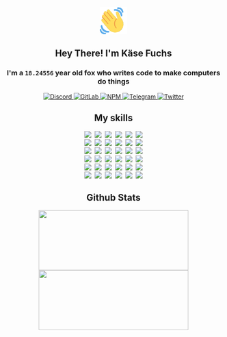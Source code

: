 <div><p align=center><img src=./resources/images/wave.gif width=64px height=64px></p><h2 align=center>Hey There! I'm Käse Fuchs</h2><h3 align=center>I'm a <code>18.24556</code> year old fox who writes code to make computers do things</h3><p align=center><a href=https://discord.com/users/507526681125322772><img alt=Discord src="https://img.shields.io/badge/Discord-5865F2?logo=discord&logoColor=white&style=flat-square#79ea45d7fd5c03a2a23dde963012ef5e"> </a><a href=https://gitlab.com/kasefuchs><img alt=GitLab src="https://img.shields.io/badge/GitLab-330F63?logo=gitlab&logoColor=white&style=flat-square#79ea45d7fd5c03a2a23dde963012ef5e"> </a><a href=https://npmjs.com/~kasefuchs><img alt=NPM src="https://img.shields.io/badge/NPM-CB3837?logo=npm&logoColor=white&style=flat-square#79ea45d7fd5c03a2a23dde963012ef5e"> </a><a href=https://t.me/kasefuchs><img alt=Telegram src="https://img.shields.io/badge/Telegram-2CA5E0?logo=telegram&logoColor=white&style=flat-square#79ea45d7fd5c03a2a23dde963012ef5e"> </a><a href=https://twitter.com/kasefuchs><img alt=Twitter src="https://img.shields.io/badge/Twitter-1DA1F2?logo=twitter&logoColor=white&style=flat-square#79ea45d7fd5c03a2a23dde963012ef5e"></a></p><h2 align=center>My skills</h2><p align=center><a href=https://aws.amazon.com/ ><picture><source srcset="https://skillicons.dev/icons?i=aws&theme=dark#79ea45d7fd5c03a2a23dde963012ef5e" media="(prefers-color-scheme: dark)"><source srcset="https://skillicons.dev/icons?i=aws&theme=light#79ea45d7fd5c03a2a23dde963012ef5e" media="(prefers-color-scheme: light), (prefers-color-scheme: no-preference)"><img src="https://skillicons.dev/icons?i=aws&theme=light#79ea45d7fd5c03a2a23dde963012ef5e"></picture></a>&nbsp;&nbsp;<a href=https://en.wikipedia.org/wiki/Bash_(Unix_shell)><picture><source srcset="https://skillicons.dev/icons?i=bash&theme=dark#79ea45d7fd5c03a2a23dde963012ef5e" media="(prefers-color-scheme: dark)"><source srcset="https://skillicons.dev/icons?i=bash&theme=light#79ea45d7fd5c03a2a23dde963012ef5e" media="(prefers-color-scheme: light), (prefers-color-scheme: no-preference)"><img src="https://skillicons.dev/icons?i=bash&theme=light#79ea45d7fd5c03a2a23dde963012ef5e"></picture></a>&nbsp;&nbsp;<a href=https://discord.com/developers/docs><picture><source srcset="https://skillicons.dev/icons?i=bots&theme=dark#79ea45d7fd5c03a2a23dde963012ef5e" media="(prefers-color-scheme: dark)"><source srcset="https://skillicons.dev/icons?i=bots&theme=light#79ea45d7fd5c03a2a23dde963012ef5e" media="(prefers-color-scheme: light), (prefers-color-scheme: no-preference)"><img src="https://skillicons.dev/icons?i=bots&theme=light#79ea45d7fd5c03a2a23dde963012ef5e"></picture></a>&nbsp;&nbsp;<a href=https://www.cloudflare.com/ ><picture><source srcset="https://skillicons.dev/icons?i=cloudflare&theme=dark#79ea45d7fd5c03a2a23dde963012ef5e" media="(prefers-color-scheme: dark)"><source srcset="https://skillicons.dev/icons?i=cloudflare&theme=light#79ea45d7fd5c03a2a23dde963012ef5e" media="(prefers-color-scheme: light), (prefers-color-scheme: no-preference)"><img src="https://skillicons.dev/icons?i=cloudflare&theme=light#79ea45d7fd5c03a2a23dde963012ef5e"></picture></a>&nbsp;&nbsp;<a href=https://en.wikipedia.org/wiki/CSS><picture><source srcset="https://skillicons.dev/icons?i=css&theme=dark#79ea45d7fd5c03a2a23dde963012ef5e" media="(prefers-color-scheme: dark)"><source srcset="https://skillicons.dev/icons?i=css&theme=light#79ea45d7fd5c03a2a23dde963012ef5e" media="(prefers-color-scheme: light), (prefers-color-scheme: no-preference)"><img src="https://skillicons.dev/icons?i=css&theme=light#79ea45d7fd5c03a2a23dde963012ef5e"></picture></a>&nbsp;&nbsp;<a href=https://www.docker.com/ ><picture><source srcset="https://skillicons.dev/icons?i=docker&theme=dark#79ea45d7fd5c03a2a23dde963012ef5e" media="(prefers-color-scheme: dark)"><source srcset="https://skillicons.dev/icons?i=docker&theme=light#79ea45d7fd5c03a2a23dde963012ef5e" media="(prefers-color-scheme: light), (prefers-color-scheme: no-preference)"><img src="https://skillicons.dev/icons?i=docker&theme=light#79ea45d7fd5c03a2a23dde963012ef5e"></picture></a><br><a href=https://www.electronjs.org/ ><picture><source srcset="https://skillicons.dev/icons?i=electron&theme=dark#79ea45d7fd5c03a2a23dde963012ef5e" media="(prefers-color-scheme: dark)"><source srcset="https://skillicons.dev/icons?i=electron&theme=light#79ea45d7fd5c03a2a23dde963012ef5e" media="(prefers-color-scheme: light), (prefers-color-scheme: no-preference)"><img src="https://skillicons.dev/icons?i=electron&theme=light#79ea45d7fd5c03a2a23dde963012ef5e"></picture></a>&nbsp;&nbsp;<a href=https://expressjs.com/ ><picture><source srcset="https://skillicons.dev/icons?i=express&theme=dark#79ea45d7fd5c03a2a23dde963012ef5e" media="(prefers-color-scheme: dark)"><source srcset="https://skillicons.dev/icons?i=express&theme=light#79ea45d7fd5c03a2a23dde963012ef5e" media="(prefers-color-scheme: light), (prefers-color-scheme: no-preference)"><img src="https://skillicons.dev/icons?i=express&theme=light#79ea45d7fd5c03a2a23dde963012ef5e"></picture></a>&nbsp;&nbsp;<a href=https://www.figma.com/ ><picture><source srcset="https://skillicons.dev/icons?i=figma&theme=dark#79ea45d7fd5c03a2a23dde963012ef5e" media="(prefers-color-scheme: dark)"><source srcset="https://skillicons.dev/icons?i=figma&theme=light#79ea45d7fd5c03a2a23dde963012ef5e" media="(prefers-color-scheme: light), (prefers-color-scheme: no-preference)"><img src="https://skillicons.dev/icons?i=figma&theme=light#79ea45d7fd5c03a2a23dde963012ef5e"></picture></a>&nbsp;&nbsp;<a href=https://firebase.google.com/ ><picture><source srcset="https://skillicons.dev/icons?i=firebase&theme=dark#79ea45d7fd5c03a2a23dde963012ef5e" media="(prefers-color-scheme: dark)"><source srcset="https://skillicons.dev/icons?i=firebase&theme=light#79ea45d7fd5c03a2a23dde963012ef5e" media="(prefers-color-scheme: light), (prefers-color-scheme: no-preference)"><img src="https://skillicons.dev/icons?i=firebase&theme=light#79ea45d7fd5c03a2a23dde963012ef5e"></picture></a>&nbsp;&nbsp;<a href=https://flask.palletsprojects.com/ ><picture><source srcset="https://skillicons.dev/icons?i=flask&theme=dark#79ea45d7fd5c03a2a23dde963012ef5e" media="(prefers-color-scheme: dark)"><source srcset="https://skillicons.dev/icons?i=flask&theme=light#79ea45d7fd5c03a2a23dde963012ef5e" media="(prefers-color-scheme: light), (prefers-color-scheme: no-preference)"><img src="https://skillicons.dev/icons?i=flask&theme=light#79ea45d7fd5c03a2a23dde963012ef5e"></picture></a>&nbsp;&nbsp;<a href=https://cloud.google.com/ ><picture><source srcset="https://skillicons.dev/icons?i=gcp&theme=dark#79ea45d7fd5c03a2a23dde963012ef5e" media="(prefers-color-scheme: dark)"><source srcset="https://skillicons.dev/icons?i=gcp&theme=light#79ea45d7fd5c03a2a23dde963012ef5e" media="(prefers-color-scheme: light), (prefers-color-scheme: no-preference)"><img src="https://skillicons.dev/icons?i=gcp&theme=light#79ea45d7fd5c03a2a23dde963012ef5e"></picture></a><br><a href=https://git-scm.com/ ><picture><source srcset="https://skillicons.dev/icons?i=git&theme=dark#79ea45d7fd5c03a2a23dde963012ef5e" media="(prefers-color-scheme: dark)"><source srcset="https://skillicons.dev/icons?i=git&theme=light#79ea45d7fd5c03a2a23dde963012ef5e" media="(prefers-color-scheme: light), (prefers-color-scheme: no-preference)"><img src="https://skillicons.dev/icons?i=git&theme=light#79ea45d7fd5c03a2a23dde963012ef5e"></picture></a>&nbsp;&nbsp;<a href=https://github.com/ ><picture><source srcset="https://skillicons.dev/icons?i=github&theme=dark#79ea45d7fd5c03a2a23dde963012ef5e" media="(prefers-color-scheme: dark)"><source srcset="https://skillicons.dev/icons?i=github&theme=light#79ea45d7fd5c03a2a23dde963012ef5e" media="(prefers-color-scheme: light), (prefers-color-scheme: no-preference)"><img src="https://skillicons.dev/icons?i=github&theme=light#79ea45d7fd5c03a2a23dde963012ef5e"></picture></a>&nbsp;&nbsp;<a href=https://gitlab.com/ ><picture><source srcset="https://skillicons.dev/icons?i=gitlab&theme=dark#79ea45d7fd5c03a2a23dde963012ef5e" media="(prefers-color-scheme: dark)"><source srcset="https://skillicons.dev/icons?i=gitlab&theme=light#79ea45d7fd5c03a2a23dde963012ef5e" media="(prefers-color-scheme: light), (prefers-color-scheme: no-preference)"><img src="https://skillicons.dev/icons?i=gitlab&theme=light#79ea45d7fd5c03a2a23dde963012ef5e"></picture></a>&nbsp;&nbsp;<a href=https://www.heroku.com/ ><picture><source srcset="https://skillicons.dev/icons?i=heroku&theme=dark#79ea45d7fd5c03a2a23dde963012ef5e" media="(prefers-color-scheme: dark)"><source srcset="https://skillicons.dev/icons?i=heroku&theme=light#79ea45d7fd5c03a2a23dde963012ef5e" media="(prefers-color-scheme: light), (prefers-color-scheme: no-preference)"><img src="https://skillicons.dev/icons?i=heroku&theme=light#79ea45d7fd5c03a2a23dde963012ef5e"></picture></a>&nbsp;&nbsp;<a href=https://en.wikipedia.org/wiki/HTML><picture><source srcset="https://skillicons.dev/icons?i=html&theme=dark#79ea45d7fd5c03a2a23dde963012ef5e" media="(prefers-color-scheme: dark)"><source srcset="https://skillicons.dev/icons?i=html&theme=light#79ea45d7fd5c03a2a23dde963012ef5e" media="(prefers-color-scheme: light), (prefers-color-scheme: no-preference)"><img src="https://skillicons.dev/icons?i=html&theme=light#79ea45d7fd5c03a2a23dde963012ef5e"></picture></a>&nbsp;&nbsp;<a href=https://en.wikipedia.org/wiki/JavaScript><picture><source srcset="https://skillicons.dev/icons?i=js&theme=dark#79ea45d7fd5c03a2a23dde963012ef5e" media="(prefers-color-scheme: dark)"><source srcset="https://skillicons.dev/icons?i=js&theme=light#79ea45d7fd5c03a2a23dde963012ef5e" media="(prefers-color-scheme: light), (prefers-color-scheme: no-preference)"><img src="https://skillicons.dev/icons?i=js&theme=light#79ea45d7fd5c03a2a23dde963012ef5e"></picture></a><br><a href=https://en.wikipedia.org/wiki/Linux><picture><source srcset="https://skillicons.dev/icons?i=linux&theme=dark#79ea45d7fd5c03a2a23dde963012ef5e" media="(prefers-color-scheme: dark)"><source srcset="https://skillicons.dev/icons?i=linux&theme=light#79ea45d7fd5c03a2a23dde963012ef5e" media="(prefers-color-scheme: light), (prefers-color-scheme: no-preference)"><img src="https://skillicons.dev/icons?i=linux&theme=light#79ea45d7fd5c03a2a23dde963012ef5e"></picture></a>&nbsp;&nbsp;<a href=https://mui.com/ ><picture><source srcset="https://skillicons.dev/icons?i=materialui&theme=dark#79ea45d7fd5c03a2a23dde963012ef5e" media="(prefers-color-scheme: dark)"><source srcset="https://skillicons.dev/icons?i=materialui&theme=light#79ea45d7fd5c03a2a23dde963012ef5e" media="(prefers-color-scheme: light), (prefers-color-scheme: no-preference)"><img src="https://skillicons.dev/icons?i=materialui&theme=light#79ea45d7fd5c03a2a23dde963012ef5e"></picture></a>&nbsp;&nbsp;<a href=https://en.wikipedia.org/wiki/Markdown><picture><source srcset="https://skillicons.dev/icons?i=md&theme=dark#79ea45d7fd5c03a2a23dde963012ef5e" media="(prefers-color-scheme: dark)"><source srcset="https://skillicons.dev/icons?i=md&theme=light#79ea45d7fd5c03a2a23dde963012ef5e" media="(prefers-color-scheme: light), (prefers-color-scheme: no-preference)"><img src="https://skillicons.dev/icons?i=md&theme=light#79ea45d7fd5c03a2a23dde963012ef5e"></picture></a>&nbsp;&nbsp;<a href=https://www.mongodb.com/ ><picture><source srcset="https://skillicons.dev/icons?i=mongodb&theme=dark#79ea45d7fd5c03a2a23dde963012ef5e" media="(prefers-color-scheme: dark)"><source srcset="https://skillicons.dev/icons?i=mongodb&theme=light#79ea45d7fd5c03a2a23dde963012ef5e" media="(prefers-color-scheme: light), (prefers-color-scheme: no-preference)"><img src="https://skillicons.dev/icons?i=mongodb&theme=light#79ea45d7fd5c03a2a23dde963012ef5e"></picture></a>&nbsp;&nbsp;<a href=https://www.mysql.com/ ><picture><source srcset="https://skillicons.dev/icons?i=mysql&theme=dark#79ea45d7fd5c03a2a23dde963012ef5e" media="(prefers-color-scheme: dark)"><source srcset="https://skillicons.dev/icons?i=mysql&theme=light#79ea45d7fd5c03a2a23dde963012ef5e" media="(prefers-color-scheme: light), (prefers-color-scheme: no-preference)"><img src="https://skillicons.dev/icons?i=mysql&theme=light#79ea45d7fd5c03a2a23dde963012ef5e"></picture></a>&nbsp;&nbsp;<a href=https://nextjs.org/ ><picture><source srcset="https://skillicons.dev/icons?i=nextjs&theme=dark#79ea45d7fd5c03a2a23dde963012ef5e" media="(prefers-color-scheme: dark)"><source srcset="https://skillicons.dev/icons?i=nextjs&theme=light#79ea45d7fd5c03a2a23dde963012ef5e" media="(prefers-color-scheme: light), (prefers-color-scheme: no-preference)"><img src="https://skillicons.dev/icons?i=nextjs&theme=light#79ea45d7fd5c03a2a23dde963012ef5e"></picture></a><br><a href=https://nodejs.org/en/ ><picture><source srcset="https://skillicons.dev/icons?i=nodejs&theme=dark#79ea45d7fd5c03a2a23dde963012ef5e" media="(prefers-color-scheme: dark)"><source srcset="https://skillicons.dev/icons?i=nodejs&theme=light#79ea45d7fd5c03a2a23dde963012ef5e" media="(prefers-color-scheme: light), (prefers-color-scheme: no-preference)"><img src="https://skillicons.dev/icons?i=nodejs&theme=light#79ea45d7fd5c03a2a23dde963012ef5e"></picture></a>&nbsp;&nbsp;<a href=https://www.postgresql.org/ ><picture><source srcset="https://skillicons.dev/icons?i=postgres&theme=dark#79ea45d7fd5c03a2a23dde963012ef5e" media="(prefers-color-scheme: dark)"><source srcset="https://skillicons.dev/icons?i=postgres&theme=light#79ea45d7fd5c03a2a23dde963012ef5e" media="(prefers-color-scheme: light), (prefers-color-scheme: no-preference)"><img src="https://skillicons.dev/icons?i=postgres&theme=light#79ea45d7fd5c03a2a23dde963012ef5e"></picture></a>&nbsp;&nbsp;<a href=https://learn.microsoft.com/en-us/powershell/ ><picture><source srcset="https://skillicons.dev/icons?i=powershell&theme=dark#79ea45d7fd5c03a2a23dde963012ef5e" media="(prefers-color-scheme: dark)"><source srcset="https://skillicons.dev/icons?i=powershell&theme=light#79ea45d7fd5c03a2a23dde963012ef5e" media="(prefers-color-scheme: light), (prefers-color-scheme: no-preference)"><img src="https://skillicons.dev/icons?i=powershell&theme=light#79ea45d7fd5c03a2a23dde963012ef5e"></picture></a>&nbsp;&nbsp;<a href=https://www.python.org/ ><picture><source srcset="https://skillicons.dev/icons?i=py&theme=dark#79ea45d7fd5c03a2a23dde963012ef5e" media="(prefers-color-scheme: dark)"><source srcset="https://skillicons.dev/icons?i=py&theme=light#79ea45d7fd5c03a2a23dde963012ef5e" media="(prefers-color-scheme: light), (prefers-color-scheme: no-preference)"><img src="https://skillicons.dev/icons?i=py&theme=light#79ea45d7fd5c03a2a23dde963012ef5e"></picture></a>&nbsp;&nbsp;<a href=https://www.raspberrypi.org/ ><picture><source srcset="https://skillicons.dev/icons?i=raspberrypi&theme=dark#79ea45d7fd5c03a2a23dde963012ef5e" media="(prefers-color-scheme: dark)"><source srcset="https://skillicons.dev/icons?i=raspberrypi&theme=light#79ea45d7fd5c03a2a23dde963012ef5e" media="(prefers-color-scheme: light), (prefers-color-scheme: no-preference)"><img src="https://skillicons.dev/icons?i=raspberrypi&theme=light#79ea45d7fd5c03a2a23dde963012ef5e"></picture></a>&nbsp;&nbsp;<a href=https://reactjs.org/ ><picture><source srcset="https://skillicons.dev/icons?i=react&theme=dark#79ea45d7fd5c03a2a23dde963012ef5e" media="(prefers-color-scheme: dark)"><source srcset="https://skillicons.dev/icons?i=react&theme=light#79ea45d7fd5c03a2a23dde963012ef5e" media="(prefers-color-scheme: light), (prefers-color-scheme: no-preference)"><img src="https://skillicons.dev/icons?i=react&theme=light#79ea45d7fd5c03a2a23dde963012ef5e"></picture></a><br><a href=https://redux.js.org/ ><picture><source srcset="https://skillicons.dev/icons?i=redux&theme=dark#79ea45d7fd5c03a2a23dde963012ef5e" media="(prefers-color-scheme: dark)"><source srcset="https://skillicons.dev/icons?i=redux&theme=light#79ea45d7fd5c03a2a23dde963012ef5e" media="(prefers-color-scheme: light), (prefers-color-scheme: no-preference)"><img src="https://skillicons.dev/icons?i=redux&theme=light#79ea45d7fd5c03a2a23dde963012ef5e"></picture></a>&nbsp;&nbsp;<a href=https://en.wikipedia.org/wiki/Regular_expression><picture><source srcset="https://skillicons.dev/icons?i=regex&theme=dark#79ea45d7fd5c03a2a23dde963012ef5e" media="(prefers-color-scheme: dark)"><source srcset="https://skillicons.dev/icons?i=regex&theme=light#79ea45d7fd5c03a2a23dde963012ef5e" media="(prefers-color-scheme: light), (prefers-color-scheme: no-preference)"><img src="https://skillicons.dev/icons?i=regex&theme=light#79ea45d7fd5c03a2a23dde963012ef5e"></picture></a>&nbsp;&nbsp;<a href=https://en.wikipedia.org/wiki/Sass_(stylesheet_language)><picture><source srcset="https://skillicons.dev/icons?i=sass&theme=dark#79ea45d7fd5c03a2a23dde963012ef5e" media="(prefers-color-scheme: dark)"><source srcset="https://skillicons.dev/icons?i=sass&theme=light#79ea45d7fd5c03a2a23dde963012ef5e" media="(prefers-color-scheme: light), (prefers-color-scheme: no-preference)"><img src="https://skillicons.dev/icons?i=sass&theme=light#79ea45d7fd5c03a2a23dde963012ef5e"></picture></a>&nbsp;&nbsp;<a href=https://www.typescriptlang.org/ ><picture><source srcset="https://skillicons.dev/icons?i=ts&theme=dark#79ea45d7fd5c03a2a23dde963012ef5e" media="(prefers-color-scheme: dark)"><source srcset="https://skillicons.dev/icons?i=ts&theme=light#79ea45d7fd5c03a2a23dde963012ef5e" media="(prefers-color-scheme: light), (prefers-color-scheme: no-preference)"><img src="https://skillicons.dev/icons?i=ts&theme=light#79ea45d7fd5c03a2a23dde963012ef5e"></picture></a>&nbsp;&nbsp;<a href=https://unity.com/ ><picture><source srcset="https://skillicons.dev/icons?i=unity&theme=dark#79ea45d7fd5c03a2a23dde963012ef5e" media="(prefers-color-scheme: dark)"><source srcset="https://skillicons.dev/icons?i=unity&theme=light#79ea45d7fd5c03a2a23dde963012ef5e" media="(prefers-color-scheme: light), (prefers-color-scheme: no-preference)"><img src="https://skillicons.dev/icons?i=unity&theme=light#79ea45d7fd5c03a2a23dde963012ef5e"></picture></a>&nbsp;&nbsp;<a href=https://workers.cloudflare.com/ ><picture><source srcset="https://skillicons.dev/icons?i=workers&theme=dark#79ea45d7fd5c03a2a23dde963012ef5e" media="(prefers-color-scheme: dark)"><source srcset="https://skillicons.dev/icons?i=workers&theme=light#79ea45d7fd5c03a2a23dde963012ef5e" media="(prefers-color-scheme: light), (prefers-color-scheme: no-preference)"><img src="https://skillicons.dev/icons?i=workers&theme=light#79ea45d7fd5c03a2a23dde963012ef5e"></picture></a><br></p><h2 align=center>Github Stats</h2><p align=center><picture><source srcset="https://github-readme-stats-kasefuchs.vercel.app/api/?count_private=true&hide_border=true&hide_rank=true&line_height=20&hide_title=true&username=Kasefuchs&theme=dark#79ea45d7fd5c03a2a23dde963012ef5e" media="(prefers-color-scheme: dark)"><source srcset="https://github-readme-stats-kasefuchs.vercel.app/api/?count_private=true&hide_border=true&hide_rank=true&line_height=20&hide_title=true&username=Kasefuchs&theme=light#79ea45d7fd5c03a2a23dde963012ef5e" media="(prefers-color-scheme: light), (prefers-color-scheme: no-preference)"><img align=middle width=350 height=140 src="https://github-readme-stats-kasefuchs.vercel.app/api/?count_private=true&hide_border=true&hide_rank=true&line_height=20&hide_title=true&username=Kasefuchs&theme=light#79ea45d7fd5c03a2a23dde963012ef5e"></picture><picture><source srcset="https://github-readme-stats-kasefuchs.vercel.app/api/top-langs/?count_private=true&hide_border=true&layout=compact&username=Kasefuchs&theme=dark#79ea45d7fd5c03a2a23dde963012ef5e" media="(prefers-color-scheme: dark)"><source srcset="https://github-readme-stats-kasefuchs.vercel.app/api/top-langs/?count_private=true&hide_border=true&layout=compact&username=Kasefuchs&theme=light#79ea45d7fd5c03a2a23dde963012ef5e" media="(prefers-color-scheme: light), (prefers-color-scheme: no-preference)"><img align=middle width=350 height=140 src="https://github-readme-stats-kasefuchs.vercel.app/api/top-langs/?count_private=true&hide_border=true&layout=compact&username=Kasefuchs&theme=light#79ea45d7fd5c03a2a23dde963012ef5e"></picture></p><img src="https://hit.yhype.me/github/profile?user_id=64592097#79ea45d7fd5c03a2a23dde963012ef5e" alt=""></div>